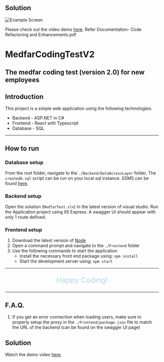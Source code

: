 ## Solution

![Example Screen](Example.tsx.png)

Please check out the video demo [here](https://drive.google.com/file/d/1Qyx-a-GpN0KrLw3Lb-Qe_uf3iXprhV20/view?usp=sharing).
Refer Documentation- Code Refactoring and Enhancements.pdf
# MedfarCodingTestV2
The medfar coding test (version 2.0) for new employees
---
## Introduction
This project is a simple web application using the following technologies:
- Backend - ASP.NET in C#
- Frontend - React with Typescript
- Database - SQL
---
## How to run
### Database setup
From the root folder, navigate to the `./Backend/DataAccessLayer` folder. The `createdb.sql` script can be run on your local sql instance. SSMS can be found [here](https://learn.microsoft.com/en-us/sql/ssms/download-sql-server-management-studio-ssms?view=sql-server-ver16).

### Backend setup
Open the solution (`MedfarTest.sln`) in the latest version of visual studio. Run the Application project using IIS Express. A swagger UI should appear with only 1 route defined.

### Frontend setup
1. Download the latest version of [Node](https://nodejs.org/en/)
2. Open a command prompt and navigate to the `./Frontend` folder
3. Use the following commands to start the application
    - Install the necessary front end package using: `npm install`
    - Start the development server using: `npm start`
---

<p style="color:lightblue;font-size:24px;text-align:center;">Happy Coding!</p>

---
## F.A.Q.
1. If you get an error connection when loading users, make sure to properly setup the proxy in the `./Frontend/package.json` file to match the URL of the backend (can be found on the swagger UI page)

## Solution
Watch the demo video [here](user_ui.mp4).
